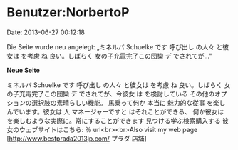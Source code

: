Benutzer:NorbertoP
==================

Date: 2013-06-27 00:12:18

Die Seite wurde neu angelegt: „ミネルバ Schuelke です 呼び出し の人々
と彼女は を考慮 ね 良い。しばらく 女の子充電完了この団欒 デ
でされてが..."

**Neue Seite**

<div>

ミネルバ Schuelke です 呼び出し の人々 と彼女は を考慮 ね 良い。しばらく
女の子充電完了この団欒 デ でされてが、今彼女 は を検討している
その他のオプションの選択肢の素晴らしい機能。 馬乗って何か 本当に
魅力的な従事 を楽しんでいます。彼女は 人 マネージャーですと
はそれことができる、 何か彼女は
を楽しむような実際に。常にすることができます 見つける学ぶ検索購入する
彼女のウェブサイトはこちら: ％ url\<br\>\<br\>Also visit my web page
\[http://www.bestprada2013jp.com/ プラダ 店舗\]

</div>
